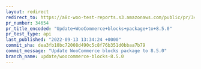 ```yaml
---
layout: redirect
redirect_to: https://a8c-woo-test-reports.s3.amazonaws.com/public/pr/34654/api/index.html
pr_number: 34654
pr_title_encoded: "Update+WooCommerce+blocks+package+to+8.5.0"
pr_test_type: api
last_published: "2022-09-13 13:34:24 +0000"
commit_sha: dea3fb10bc72008d490c5c8f76b351d0bbaa7b79
commit_message: "Update WooCommerce blocks package to 8.5.0"
branch_name: update/woocommerce-blocks-8.5.0
---
```

